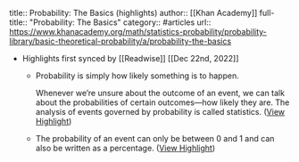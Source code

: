 title:: Probability: The Basics (highlights)
author:: [[Khan Academy]]
full-title:: "Probability: The Basics"
category:: #articles
url:: https://www.khanacademy.org/math/statistics-probability/probability-library/basic-theoretical-probability/a/probability-the-basics

- Highlights first synced by [[Readwise]] [[Dec 22nd, 2022]]
	- Probability is simply how likely something is to happen.
	  
	  Whenever we’re unsure about the outcome of an event, we can talk about the probabilities of certain outcomes—how likely they are. The analysis of events governed by probability is called statistics. ([View Highlight](https://read.readwise.io/read/01gmwmrf5vxy14j42v240pbnb2))
	- The probability of an event can only be between 0 and 1 and can also be written as a percentage. ([View Highlight](https://read.readwise.io/read/01gmwptj17bn909q8yydt9rqbf))
